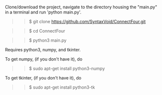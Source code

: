 Clone/download the project, navigate to the directory housing the "main.py" in a terminal and run 'python main.py'.

>> $ git clone https://github.com/SyntaxVoid/ConnectFour.git

>> $ cd ConnectFour

>> $ python3 main.py

Requires python3, numpy, and tkinter.

To get numpy, (if you don't have it), do

>> $ sudo apt-get install python3-numpy




To get tkinter, (if you don't have it), do

>> $ sudo apt-get install python3-tk
